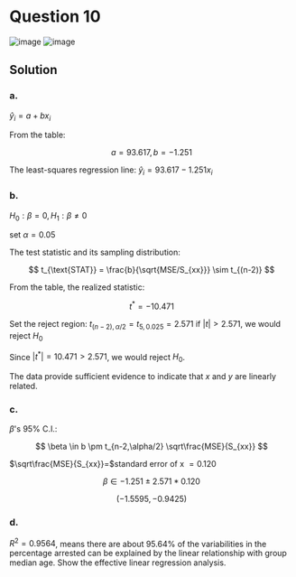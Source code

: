 # Question 10
![image](https://github.com/user-attachments/assets/db607317-83a9-4bc7-a063-897bb7d7d022)
![image](https://github.com/user-attachments/assets/09a79718-eaed-4914-96cd-430a3db04be9)

## Solution
### a.
$\hat{y}_i = a + b x_i$

From the table:

$$
a = 93.617, b = -1.251
$$

The least-squares regression line: $\hat{y}_i = 93.617 - 1.251 x_i$

### b.
$H_0: \beta=0, H_1:\beta \neq 0$

set $\alpha=0.05$

The test statistic and its sampling distribution:

$$
t_{\text{STAT}} = \frac{b}{\sqrt{MSE/S_{xx}}} \sim t_{(n-2)}
$$

From the table, the realized statistic:

$$
t^* = -10.471
$$

Set the reject region:
$t_{(n-2),\alpha/2}=t_{5,0.025}=2.571$
if $|t|>2.571$, we would reject $H_0$

Since $|t^*|=10.471>2.571$, we would reject $H_0$.

The data provide sufficient evidence to indicate that $x$ and $y$ are linearly related.

### c.
$\beta$'s 95% C.I.:

$$
\beta \in b \pm t_{n-2,\alpha/2} \sqrt\frac{MSE}{S_{xx}}
$$

$\sqrt\frac{MSE}{S_{xx}}=$standard error of x $=0.120$

$$
\beta \in -1.251 \pm 2.571 * 0.120
$$

$$
(-1.5595,-0.9425)
$$

### d.
$R^2=0.9564$, means there are about 95.64% of the variabilities in the percentage arrested can be explained by the linear relationship with group median age. 
Show the effective linear regression analysis.
